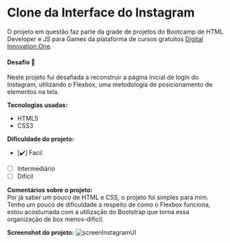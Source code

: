 # Clone da Interface do Instagram
O projeto em questão faz parte da grade de projetos do Bootcamp de HTML Developer e JS para Games da plataforma de cursos gratuitos [Digital Innovation One](https://web.digitalinnovation.one/home).

#### Desafio 🚀

Neste projeto fui desafiada a reconstruir a página inicial de login do Instagram, utilizando o Flexbox, uma metodologia de posicionamento de elementos na tela.

**Tecnologias usadas:**

- HTML5
- CSS3

**Dificuldade do projeto:**

- [✔️] Facil
- [   ] Intermediário
- [   ] Difícil

**Comentários sobre o projeto:** <br>
Por já saber um pouco de HTML e CSS, o projeto foi simples para mim. Tenho um pouco de dificuldade a respeito de como o Flexbox funciona, estou acostumada com a utilização do Bootstrap que torna essa organização de box menos-dificil. 

**Screenshot do projeto:**
![screenInstagramUI](https://user-images.githubusercontent.com/50052600/120877184-69bc3480-c58b-11eb-9bbf-120b99588fcc.jpg)



